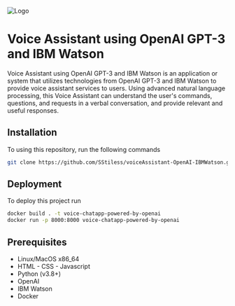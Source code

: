 

![Logo](https://upload.wikimedia.org/wikipedia/commons/thumb/4/4d/OpenAI_Logo.svg/375px-OpenAI_Logo.svg.png)




# Voice Assistant using OpenAI GPT-3 and IBM Watson

Voice Assistant using OpenAI GPT-3 and IBM Watson is an application or system that utilizes technologies from OpenAI GPT-3 and IBM Watson to provide voice assistant services to users. Using advanced natural language processing, this Voice Assistant can understand the user's commands, questions, and requests in a verbal conversation, and provide relevant and useful responses. 


## Installation

To using this repository, run the following commands

```bash
git clone https://github.com/SStiless/voiceAssistant-OpenAI-IBMWatson.git
```

    
## Deployment

To deploy this project run

```bash 
docker build . -t voice-chatapp-powered-by-openai
docker run -p 8000:8000 voice-chatapp-powered-by-openai
```



## Prerequisites

- Linux/MacOS x86_64
- HTML - CSS - Javascript
- Python (v3.8+)
- OpenAI
- IBM Watson
- Docker

